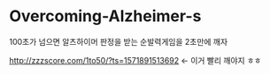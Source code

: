 # Overcoming-Alzheimer-s
100초가 넘으면 알츠하이머 판정을 받는 순발력게임을 2초만에 깨자

http://zzzscore.com/1to50/?ts=1571891513692 <- 이거 빨리 깨야지 ㅎㅎ
